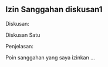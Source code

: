 Izin Sanggahan diskusan1
---
Diskusan: <p>Diskusan Satu</p>

Penjelasan:
<p>Poin sanggahan yang saya izinkan ...</p>